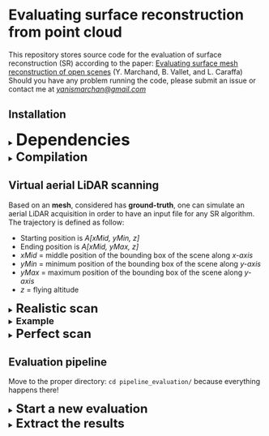 # Evaluating surface reconstruction from point cloud
This repository stores source code for the evaluation of surface reconstruction (SR) according to the paper:
[Evaluating surface mesh reconstruction of open scenes](https://www.int-arch-photogramm-remote-sens-spatial-inf-sci.net/XLIII-B2-2021/369/2021/) (Y. Marchand, B. Vallet, and L. Caraffa)
Should you have any problem running the code, please submit an issue or contact me at *yanismarchan@gmail.com*

## Installation
<details>
<summary>
<font size="+3"><b>Dependencies</b></font>
</summary>
<br>

- [CMake](https://cmake.org/)
    - Go to the  [release](https://cmake.org/download/) page to get the latest version
    - Extract the archive: `tar zxvf cmake-x.xx.x.tar.gz`
    - Compile and install:
        - `cd cmake-x.xx.x/`
        - `./bootstrap -- -DCMAKE_BUILD_TYPE:STRING=Release`
        - `make`
        - `sudo make install`
- [CGAL](https://www.cgal.org/) (currently working with *CGAL-5.2*)
    - Install CGAL dependencies: `sudo apt-get install libgmp-dev libmpfr-dev libboost-all-dev`
    - Go to [CGAL release page](https://github.com/CGAL/cgal/releases)
    - Download **CGAL-5.2.tar.xz**
    - Extract its content: `tar xf CGAL-5.2.tar.xz`
    - Compile and install:
        - `cd CGAL-5.2/; mkdir build; cd build/`
        - `cmake -DCMAKE_BUILD_TYPE=Release ../`
        - `sudo make install`
- [MeshLab](https://www.meshlab.net/)
    - `sudo apt install meshlab`
</details>

<details>
<summary>
<font size="+2"><b>Compilation</b></font>
</summary>
<br>

First, **clone the current repository** and go to the corresponding directory '*SurfaceReconEval/*'
#### Generate CGAL-specific 'CMakeLists.txt'
As a *CGAL* project, the project needs a **CMakeLists.txt** which can be generated thanks to a dedicated executable file (*cgal_create_CMakeLists*) provided by CGAL with installation. Actually, this file is provided by this repository but it depends on the version. Best practice is to copy the one stored in your binary folder (something like */usr/local/bin/cgal_create_CMakeLists*). More details can be find [here](https://doc.cgal.org/latest/Manual/installation.html).
`cp /usr/local/bin/cgal_create_CMakeLists ./path/to/project/`
From the root of the project ( *SurfaceReconEval/* ), run:
`./cgal_create_CMakeLists`

#### Compile the project
- `cmake .`
- `make`
</details>

## Virtual aerial LiDAR scanning
Based on an **mesh**, considered has **ground-truth**, one can simulate an aerial LiDAR acquisition in order to have an input file for any SR algorithm. The trajectory is defined as follow:
- Starting position is *A[xMid, yMin, z]*
- Ending position is *A[xMid, yMax, z]*
- *xMid* = middle position of the bounding box of the scene along *x-axis*
- *yMin* = minimum position of the bounding box of the scene along *y-axis*
- *yMax* = maximum position of the bounding box of the scene along *y-axis*
- *z* = flying altitude

<details>
<summary>
<font size="+2"><b>Realistic scan</b></font>
</summary>
<br>

**parallel-line_aerial_lidar** executable takes as input a mesh file, as well as several parameters (description below) and produces three point clouds. The point positions are the same but they differ by the additional information that is provided. Here they are:
* Point locations only
* Points + Normals
* Points + Sensor Positions

Normal estimation is realized by *Principal Component Analysis* (PCA) and **outward orientation** is carried out using sensor positions.

Parameters are:
- **--help, -h**: displays help
- **--input-file, -i**: input mesh file name
- **--out-base, -o**: a basename for output files (including desired directory)
- **--extension, -e** for the output files (*.ply* or *.off*) (defaults to *.ply*)
- **--perfect-scan, -p**: sets flag.
- **--verbose, -v**: dispays more information throughout execution
- **--flying-altitude, -z** (defaults to 1000)
- **--flying-speed, -v0** (defaults to 60)
- **--angular-speed, -omega** (defaults to 150)
- **--field-of-view, -fov** (defaults to 40)
- **--pulse-frequency, -fp** (defaults to 400 000)
- **--planimetric-mean, -muXY** (defaults to 0)
- **--planimetric-std, -sigmaXY** (defaults to 0.13)
- **--altimetric-mean, -muZ** (defaults to 0)
- **--altimetric-std, -sigmaZ** (defaults to 0.05)

**elliptical_aerial_lidar** executable is analogous to parallel-line_aerial_lidar in terms of input/output but the scanning pattern is elliptical.

Parameters are:
- **--help, -h**: displays help
- **--input-file, -i**: input mesh file name
- **--out-base, -o**: a basename for output files (including desired directory)
- **--extension, -e** for the output files (*.ply* or *.off*) (defaults to *.ply*)
- **--perfect-scan, -p**: sets flag.
- **--verbose, -v**: dispays more information throughout execution
- **--flying-altitude, -z** (defaults to 1000)
- **--flying-speed, -v0** (defaults to 60)
- **--angular-speed, -omega** (defaults to 150)
- **--angle-from-nadir, -theta** (defaults to 20)
- **--pulse-frequency, -fp** (defaults to 400 000)
- **--planimetric-mean, -muXY** (defaults to 0)
- **--planimetric-std, -sigmaXY** (defaults to 0.13)
- **--altimetric-mean, -muZ** (defaults to 0)
- **--altimetric-std, -sigmaZ** (defaults to 0.05)
</details>

<details>
<summary>
<font size="+1"><b>Example</b></font>
</summary>
<br>


**`./sim_aerial_lidar`**` `**`-i`**` input_data/inFile.ply `**`-o`**` output_data/base `**`-e`**` .ply `**`-v`**

Is going to set the verbose flag, read *input_data/inFile.ply* and produce:
* *base_OptCtr.ply*
* *base_normals.ply*
* *base_pts.ply*
</details>


<details>
<summary>
<font size="+2"><b>Perfect scan</b></font>
</summary>
<br>

In order to generate a noise-free point cloud, the user just has to add **--perfect-scan** or **-p** to the parameters list. In that case:
- **Point locations are the exact intersections** of rays with the virtual environment.
- **Normals are no longer estimated**: the normal corresponding to a given point is the one of the triangle hit by the ray during the scanning process.
</details>


## Evaluation pipeline
Move to the proper directory: `cd pipeline_evaluation/` because everything happens there!

<details>
<summary>
<font size="+2"><b>Start a new evaluation</b></font>
</summary>
<br>

In order to run an evaluation pipeline, the user must run each SR algorithm he wishes to assess, keep the resulting mesh files and do the following:
1. Create '*eval.txt*' (can be done by copying '*example_eval.txt*') and indicate:
	* the **file** containing the **ground-truth mesh** you wish to compare your reconstructions to
	* the **file** containing the **virtual LiDAR scan** on which you run SR algorithms
	* the **α** values you wish to study (' | ' - separated)
	* the **Poisson-Disk Sampling** (PDS) **radius** that must be used for evaluation sampling
2. Run `./pipeline_evaluation.sh`
3. When prompted, **copy mesh files resulting from each SR algorithm into the suggested directory** (displayed in the terminal). You will be invited to confirm the number of files found in this directory. Just confirm is nothing is wrong.
4. Wait...
</details>

<details>
<summary>
<font size="+2"><b>Extract the results</b></font>
</summary>
<br>

At each new evaluation run, a new directory is created in '*evaluations/*' based on the name of the ground-truth file plus date and time. Several sub-directories are also generated to store the pipeline data.
Results are stored in... *results/* you got it, right?!
There should be **one file per evaluated file, named after it** (*recon_01.ply* &rarr; *recon_01_RESULTS.txt*).
For each **α**, precision and recall mean and max distances are provided as defined in the corresponding paper.

You can also check if the pipeline executed successfully by checking the corresponding file in the *logs/* directory (also one log file per evaluated file).
</details>

